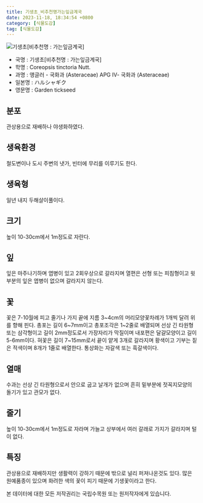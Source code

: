 ```yaml
---
title: 기생초_비추천명가는잎금계국
date: 2023-11-18, 18:34:54 +0800
category: [식물도감]
tag: [식물도감]
---
```




![기생초[비추천명 : 가는잎금계국]](http://www.nature.go.kr/fileUpload/plants/basic/Compositae/Coreopsis/10056/10056_1_th2.jpg)
- 국명 : 기생초[비추천명 : 가는잎금계국]
- 학명 : Coreopsis tinctoria Nutt.
- 과명 : 앵글러 - 국화과 (Asteraceae) APG Ⅳ- 국화과 (Asteraceae)
- 일본명 : ハルシャギク
- 영문명 : Garden tickseed


## 분포
관상용으로 재배하나 야생화하였다.
## 생육환경
철도변이나 도시 주변의 냇가, 빈터에 무리를 이루기도 한다.
## 생육형
일년 내지 두해살이풀이다.
## 크기
높이 10-30cm에서 1m정도로 자란다.
## 잎
잎은 마주나기하며 엽병이 있고 2회우상으로 갈라지며 열편은 선형 또는 피침형이고 윗부분의 잎은 엽병이 없으며 갈라지지 않는다.
## 꽃
꽃은 7-10월에 피고 줄기나 가지 끝에 지름 3~4cm의 머리모양꽃차례가 1개씩 달려 위를 향해 핀다. 총포는 길이 6~7mm이고 총포조각은 1~2줄로 배열되며 선상 긴 타원형 또는 삼각형이고 길이 2mm정도로서 가장자리가 막질이며 내포편은 달걀모양이고 길이 5-6mm이다. 혀꽃은 길이 7~15mm로서 끝이 얕게 3개로 갈라지며 황색이고 기부는 짙은 적색이며 8개가 1줄로 배열한다. 통상화는 자갈색 또는 흑갈색이다.
## 열매
수과는 선상 긴 타원형으로서 안으로 굽고 날개가 없으며 흔히 밑부분에 젓꼭지모양의 돌기가 있고 관모가 없다.
## 줄기
높이 10-30cm에서 1m정도로 자라며 가늘고 상부에서 여러 갈래로 가지가 갈라지며 털이 없다.
## 특징
관상용으로 재배하지만 생활력이 강하기 때문에 밖으로 널리 퍼져나온것도 있다.  많은 원예품종이 있으며 화려한 색의 꽃이 피기 때문에 기생꽃이라고 한다.






본 데이터에 대한 모든 저작권리는 국립수목원 또는 원저작자에게 있습니다.
